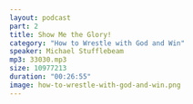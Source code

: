 ```yaml
---
layout: podcast
part: 2
title: Show Me the Glory!
category: "How to Wrestle with God and Win"
speaker: Michael Stufflebeam
mp3: 33030.mp3
size: 10977213
duration: "00:26:55"
image: how-to-wrestle-with-god-and-win.png
---
```


